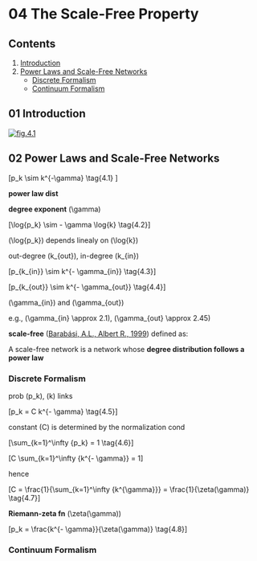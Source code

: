 <!--
Filename: 	note.md
Project: 	/Users/shume/Developer/NetworkScience/c04
Author: 	shumez <https://github.com/shumez>
Created: 	2019-03-28 19:54:5
Modified: 	2019-04-06 12:14:32
-----
Copyright (c) 2019 shumez
-->

# 04 The Scale-Free Property

## Contents

01. [Introduction](#01-Introduction)
02. [Power Laws and Scale-Free Networks](#02-Power-Laws-and-Scale-Free-Networks)
    * [Discrete Formalism](#Discrete-Formalism)
    * [Continuum Formalism](#Continuum-Formalism)


## 01 Introduction

[![fig.4.1][fig_04_01]][fig_04_01]


## 02 Power Laws and Scale-Free Networks

\[p_k \sim k^{-\gamma} \tag{4.1} \]

**power law dist** 

**degree exponent** \(\gamma\)

\[\log{p_k} \sim - \gamma \log{k} \tag{4.2}\]

\(\log{p_k}\) depends linealy on \(\log{k}\)


out-degree \(k_{out}\), in-degree \(k_{in}\)

\[p_{k_{in}} \sim k^{- \gamma_{in}} \tag{4.3}\]

\[p_{k_{out}} \sim k^{- \gamma_{out}} \tag{4.4}\]

\(\gamma_{in}\) and \(\gamma_{out}\)

e.g., \(\gamma_{in} \approx 2.1\), \(\gamma_{out} \approx 2.45\)


**scale-free** ([Barabási, A.L., Albert R., 1999][1999AlbertR_BarabásiAL]) defined as:

A scale-free network is a network whose **degree distribution follows a power law**


### Discrete Formalism

prob \(p_k\), \(k\) links

\[p_k = C k^{- \gamma} \tag{4.5}\]

constant \(C\) is determined by the normalization cond

\[\sum_{k=1}^\infty {p_k} = 1 \tag{4.6}\]

\[C \sum_{k=1}^\infty {k^{- \gamma}} = 1\]

hence

\[C = \frac{1}{\sum_{k=1}^\infty {k^{\gamma}}} = \frac{1}{\zeta(\gamma)} \tag{4.7}\]

**Riemann-zeta fn** \(\zeta(\gamma)\)

\[p_k = \frac{k^{- \gamma}}{\zeta(\gamma)} \tag{4.8}\]


### Continuum Formalism









<!-- link -->
[1999AlbertR_BarabásiAL]: https://arxiv.org/pdf/cond-mat/9910332.pdf%3Forigin%3Dpublication_detail "Barabási, A.L. and Albert, R., 1999. Emergence of scaling in random networks. science, 286(5439), pp.509-512."


<!-- figure -->
[fig_04_01]: http://networksciencebook.com/images/ch-04/figure-4-1.jpg "Fig.4.1 The Topology of the World Wide Web"


<!-- eq -->

<!-- 02 -->
[p_k\sim&space;k^{-\gamma}]: https://latex.codecogs.com/gif.latex?p_k\sim&space;k^{-\gamma} "eq.4.1"
[\log{p_k}\sim-\gamma\log{k}]: https://latex.codecogs.com/gif.latex?\log{p_k}\sim-\gamma\log{k} "eq.4.2" 
[\gamma]: https://latex.codecogs.com/gif.latex?\gamma "\gamma"
[\log{p_k}]: https://latex.codecogs.com/gif.latex?\log{p_k} "\log{p_k}"
[\log{k}]: https://latex.codecogs.com/gif.latex?\log{k} "\log{k}"
[k_{out}]: https://latex.codecogs.com/gif.latex?k_{out} "k_{out}"
[k_{in}]: https://latex.codecogs.com/gif.latex?k_{in} "k_{in}"
[p_{k_{in}}\sim&space;k^{-\gamma_{in}}]: https://latex.codecogs.com/gif.latex?p_{k_{in}}\sim&space;k^{-\gamma_{in}} "eq.4.3" 
[p_{k_{out}}\sim&space;k^{-\gamma_{out}}]: https://latex.codecogs.com/gif.latex?p_{k_{out}}\sim&space;k^{-\gamma_{out}} "eq.4.4"
[\gamma_{in}]: https://latex.codecogs.com/gif.latex?\gamma_{in} "\gamma_{in}"
[\gamma_{out}]: https://latex.codecogs.com/gif.latex?\gamma_{out} "\gamma_{out}"
[\gamma_{in}\approx2.1]: https://latex.codecogs.com/gif.latex?\gamma_{in}\approx2.1 "\gamma_{in}\approx2.1"
[\gamma_{out}\approx2.45]: https://latex.codecogs.com/gif.latex?\gamma_{out}\approx2.45 "\gamma_{out}\approx2.45"

<!-- Discrete Formalism -->
[p_k]: https://latex.codecogs.com/gif.latex?p_k "p_k"
[k]: https://latex.codecogs.com/gif.latex?k "k"
[p_k=Ck^{-\gamma}]: https://latex.codecogs.com/gif.latex?p_k=Ck^{-\gamma} "eq.4.5"
[C]: https://latex.codecogs.com/gif.latex?C "C"
[\sum_{k=1}^\imfty{p_k}=1]: https://latex.codecogs.com/gif.latex?\sum_{k=1}^\imfty{p_k}=1 "eq.4.6"
[C\sum_{k=1}^\infty{k^{-\gamma}}=1]: https://latex.codecogs.com/gif.latex?C\sum_{k=1}^\infty{k^{-\gamma}}=1 "C\sum_{k=1}^\infty{k^{-\gamma}}=1"
[C=\frac{1}{\sum_{k=1}^\infty{k^{\gamma}}}=\frac{1}{\zeta(\gamma)}]: https://latex.codecogs.com/gif.latex?C=\frac{1}{\sum_{k=1}^\infty{k^{\gamma}}}=\frac{1}{\zeta(\gamma)} "eq.4.7"
[\zeta(\gamma)]: https://latex.codecogs.com/gif.latex?\zeta(\gamma) "\zeta(\gamma)"
[p_k=\frac{k^{-\gamma}}{\zeta(\gamma)}]: https://latex.codecogs.com/gif.latex?p_k=\frac{k^{-\gamma}}{\zeta(\gamma)} "eq.4.8"


<!-- <style type="text/css">
	img{width: 50%; float: right;}
</style> -->